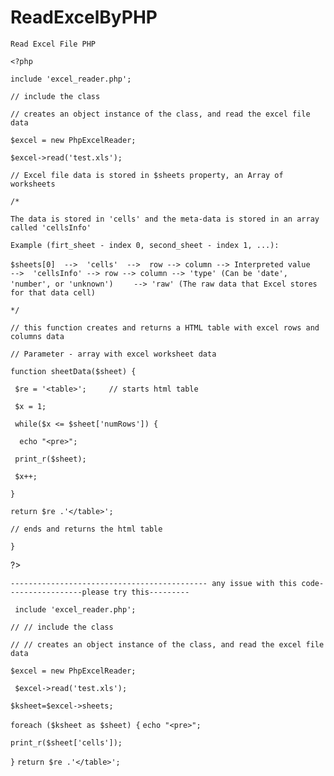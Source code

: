# ReadExcelByPHP

`Read Excel File PHP` 

`<?php`

`include 'excel_reader.php';  `

`// include the class`

`// creates an object instance of the class, and read the excel file data`

`$excel = new PhpExcelReader;`

`$excel->read('test.xls');`

`// Excel file data is stored in $sheets property, an Array of worksheets`

`/*`

`The data is stored in 'cells' and the meta-data is stored in an array called 'cellsInfo'`


`Example (firt_sheet - index 0, second_sheet - index 1, ...):`


`$sheets[0]  -->  'cells'  -->  row --> column --> Interpreted value`
       `  -->  'cellsInfo' --> row --> column --> 'type' (Can be 'date', 'number', or 'unknown')`
                                        `    --> 'raw' (The raw data that Excel stores for that data cell)`

`*/`

`// this function creates and returns a HTML table with excel rows and columns data`

`// Parameter - array with excel worksheet data`

`function sheetData($sheet) {`

 ` $re = '<table>';     // starts html table`


 ` $x = 1;`

 ` while($x <= $sheet['numRows']) {`

  `  echo "<pre>";`

   ` print_r($sheet);`

   ` $x++;`

  `}`

 ` return $re .'</table>';  `

 `// ends and returns the html table`

`}`

?>

`-------------------------------------------- any issue with this code-----------------please try this---------`


 ` include 'excel_reader.php';`

`// // include the class`

`// // creates an object instance of the class, and read the excel file data`

 `$excel = new PhpExcelReader;`

` $excel->read('test.xls');`


`$ksheet=$excel->sheets;`


`foreach ($ksheet as $sheet) {`
`echo "<pre>";`
 
`print_r($sheet['cells']);`

`}`
`return $re .'</table>';`


